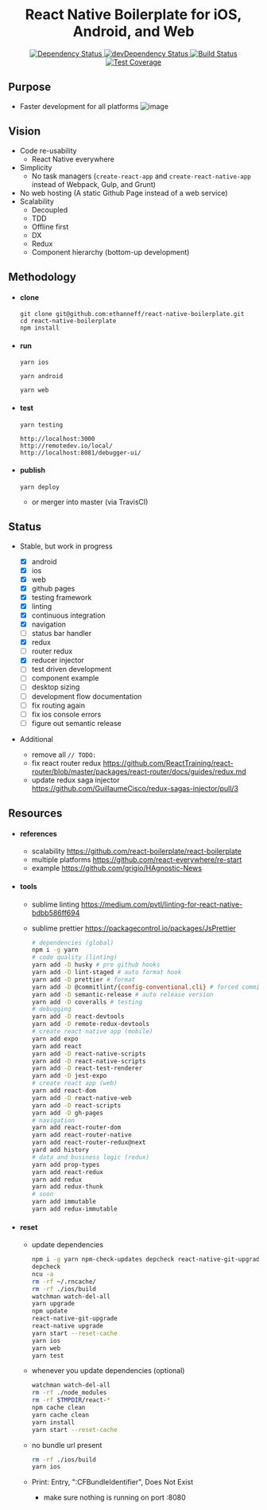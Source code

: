 <div align="center">
  <h1>React Native Boilerplate for iOS, Android, and Web</h1>
  <a href="https://david-dm.org/ethanneff/react-native-boilerplate">
    <img src="https://david-dm.org/ethanneff/react-native-boilerplate.svg" alt="Dependency Status" />
  </a>
  <a href="https://david-dm.org/ethanneff/react-native-boilerplate#info=devDependencies">
    <img src="https://david-dm.org/ethanneff/react-native-boilerplate/dev-status.svg" alt="devDependency Status" />
  </a>
  <a href="https://travis-ci.org/ethanneff/react-native-boilerplate">
    <img src="https://travis-ci.org/ethanneff/react-native-boilerplate.svg" alt="Build Status" />
  </a>
  <a href="https://coveralls.io/r/ethanneff/react-native-boilerplate">
    <img src="https://coveralls.io/repos/github/ethanneff/react-native-boilerplate/badge.svg" alt="Test Coverage" />
  </a>
</div>

## Purpose

* Faster development for all platforms ![image](https://i.imgur.com/sa5z3DR.gif)

## Vision

* Code re-usability
  * React Native everywhere
* Simplicity
  * No task managers (`create-react-app` and `create-react-native-app` instead
    of Webpack, Gulp, and Grunt)
* No web hosting (A static Github Page instead of a web service)
* Scalability
  * Decoupled
  * TDD
  * Offline first
  * DX
  * Redux
  * Component hierarchy (bottom-up development)

## Methodology

* #### clone

  ```
  git clone git@github.com:ethanneff/react-native-boilerplate.git
  cd react-native-boilerplate
  npm install
  ```

* #### run

  ```
  yarn ios
  ```

  ```
  yarn android
  ```

  ```
  yarn web
  ```

* #### test

  ```
  yarn testing
  ```

  ```
  http://localhost:3000
  http://remotedev.io/local/
  http://localhost:8081/debugger-ui/
  ```

* #### publish

  ```
  yarn deploy
  ```

  * or merger into master (via TravisCI)

## Status

* Stable, but work in progress

  * [x] android
  * [x] ios
  * [x] web
  * [x] github pages
  * [x] testing framework
  * [x] linting
  * [x] continuous integration
  * [x] navigation
  * [ ] status bar handler
  * [x] redux
  * [ ] router redux
  * [x] reducer injector
  * [ ] test driven development
  * [ ] component example
  * [ ] desktop sizing
  * [ ] development flow documentation
  * [ ] fix routing again
  * [ ] fix ios console errors
  * [ ] figure out semantic release

* Additional

  * remove all `// TODO:`
  * fix react router redux
    https://github.com/ReactTraining/react-router/blob/master/packages/react-router/docs/guides/redux.md
  * update redux saga injector
    https://github.com/GuillaumeCisco/redux-sagas-injector/pull/3

## Resources

* #### references

  * scalability https://github.com/react-boilerplate/react-boilerplate
  * multiple platforms https://github.com/react-everywhere/re-start
  * example https://github.com/grigio/HAgnostic-News

* #### tools

  * sublime linting
    https://medium.com/pvtl/linting-for-react-native-bdbb586ff694
  * sublime prettier https://packagecontrol.io/packages/JsPrettier

    ```sh
    # dependencies (global)
    npm i -g yarn
    # code quality (linting)
    yarn add -D husky # pre github hooks
    yarn add -D lint-staged # auto format hook
    yarn add -D prettier # format
    yarn add -D @commitlint/{config-conventional,cli} # forced commit messages
    yarn add -D semantic-release # auto release version
    yarn add -D coveralls # testing
    # debugging
    yarn add -D react-devtools
    yarn add -D remote-redux-devtools
    # create react native app (mobile)
    yarn add expo
    yarn add react
    yarn add -D react-native-scripts
    yarn add -D react-native-scripts
    yarn add -D react-test-renderer
    yarn add -D jest-expo
    # create react app (web)
    yarn add react-dom
    yarn add -D react-native-web
    yarn add -D react-scripts
    yarn add -D gh-pages
    # navigation
    yarn add react-router-dom
    yarn add react-router-native
    yarn add react-router-redux@next
    yard add history
    # data and business logic (redux)
    yarn add prop-types
    yarn add react-redux
    yarn add redux
    yarn add redux-thunk
    # soon
    yarn add immutable
    yarn add redux-immutable
    ```

* #### reset

  * update dependencies

    ```sh
    npm i -g yarn npm-check-updates depcheck react-native-git-upgrade
    depcheck
    ncu -a
    rm -rf ~/.rncache/
    rm -rf ./ios/build
    watchman watch-del-all
    yarn upgrade
    npm update
    react-native-git-upgrade
    react-native upgrade
    yarn start --reset-cache
    yarn ios
    yarn web
    yarn test
    ```

  * whenever you update dependencies (optional)

    ```sh
    watchman watch-del-all
    rm -rf ./node_modules
    rm -rf $TMPDIR/react-*
    npm cache clean
    yarn cache clean
    yarn install
    yarn start --reset-cache
    ```

  * no bundle url present

    ```sh
    rm -rf ./ios/build
    yarn ios
    ```

  * Print: Entry, ":CFBundleIdentifier", Does Not Exist

    * make sure nothing is running on port :8080
